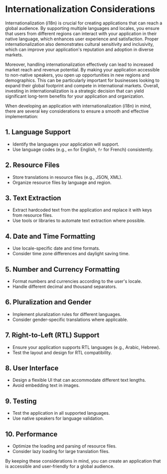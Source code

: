 # Internationalization Considerations

Internationalization (i18n) is crucial for creating applications that can reach a global audience. By supporting multiple languages and locales, you ensure that users from different regions can interact with your application in their native language, which enhances user experience and satisfaction. Proper internationalization also demonstrates cultural sensitivity and inclusivity, which can improve your application's reputation and adoption in diverse markets.

Moreover, handling internationalization effectively can lead to increased market reach and revenue potential. By making your application accessible to non-native speakers, you open up opportunities in new regions and demographics. This can be particularly important for businesses looking to expand their global footprint and compete in international markets. Overall, investing in internationalization is a strategic decision that can yield significant long-term benefits for your application and organization.


When developing an application with internationalization (i18n) in mind, there are several key considerations to ensure a smooth and effective implementation:

## 1. Language Support
- Identify the languages your application will support.
- Use language codes (e.g., `en` for English, `fr` for French) consistently.

## 2. Resource Files
- Store translations in resource files (e.g., JSON, XML).
- Organize resource files by language and region.

## 3. Text Extraction
- Extract hardcoded text from the application and replace it with keys from resource files.
- Use tools or libraries to automate text extraction where possible.

## 4. Date and Time Formatting
- Use locale-specific date and time formats.
- Consider time zone differences and daylight saving time.

## 5. Number and Currency Formatting
- Format numbers and currencies according to the user's locale.
- Handle different decimal and thousand separators.

## 6. Pluralization and Gender
- Implement pluralization rules for different languages.
- Consider gender-specific translations where applicable.

## 7. Right-to-Left (RTL) Support
- Ensure your application supports RTL languages (e.g., Arabic, Hebrew).
- Test the layout and design for RTL compatibility.

## 8. User Interface
- Design a flexible UI that can accommodate different text lengths.
- Avoid embedding text in images.

## 9. Testing
- Test the application in all supported languages.
- Use native speakers for language validation.

## 10. Performance
- Optimize the loading and parsing of resource files.
- Consider lazy loading for large translation files.

By keeping these considerations in mind, you can create an application that is accessible and user-friendly for a global audience.